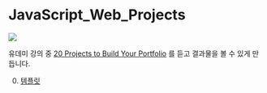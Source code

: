 # JavaScript_Web_Projects
 
 
 ![](https://images.velog.io/images/jongin403/post/0dc36f18-3c8f-42d9-bb2b-ae9fafbe67ce/udemy_logo.png)

유데미 강의 중 [20 Projects to Build Your Portfolio](https://www.udemy.com/course/javascript-web-projects-to-build-your-portfolio-resume/) 를 듣고 결과물을 볼 수 있게 만듭니다.

0. [템플릿](https://jongin403.github.io/JavaScript_Web_Projects/--%20template/)
